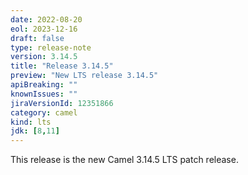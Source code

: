 ```yaml
---
date: 2022-08-20
eol: 2023-12-16
draft: false
type: release-note
version: 3.14.5
title: "Release 3.14.5"
preview: "New LTS release 3.14.5"
apiBreaking: ""
knownIssues: ""
jiraVersionId: 12351866
category: camel
kind: lts
jdk: [8,11]
---
```


This release is the new Camel 3.14.5 LTS patch release.
